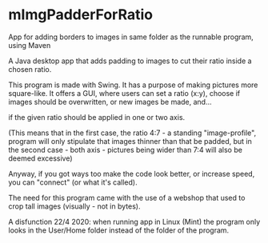 # mImgPadderForRatio


App for adding borders to images in same folder as the runnable program, using Maven

A Java desktop app that adds padding to images to cut their ratio inside a chosen ratio.

This program is made with Swing. It has a purpose of making pictures more square-like. It offers a GUI, where users can set a ratio (x:y), choose if images should be overwritten, or new images be made, and...

if the given ratio should be applied in one or two axis.

(This means that in the first case, the ratio 4:7 - a standing "image-profile", program will only stipulate that images thinner than that be padded, but in the second case - both axis - pictures being wider than 7:4 will also be deemed excessive)

Anyway, if you got ways too make the code look better, or increase speed, you can "connect" (or what it's called).

The need for this program came with the use of a webshop that used to crop tall images (visually - not in bytes).

A disfunction 22/4 2020: when running app in Linux (Mint) the program only looks in the User/Home folder instead of the folder of the program.
